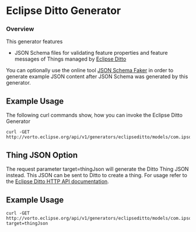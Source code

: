 # Eclipse Ditto Generator

### Overview

This generator features

- JSON Schema files for validating feature properties and feature messages of Things managed by [Eclipse Ditto](https://www.eclipse.org/ditto/)

You can optionally use the online tool [JSON Schema Faker](http://json-schema-faker.js.org) in order to generate example JSON content
after JSON Schema was generated by this generator.

## Example Usage

The following curl commands show, how you can invoke the Eclipse Ditto Generator

	curl -GET http://vorto.eclipse.org/api/v1/generators/eclipseditto/models/com.ipso.smartobjects.Load_Control:1.1.0
	
## Thing JSON Option

The request parameter target=thingJson will generate the Ditto Thing JSON instead. This JSON can be sent to Ditto to create a thing. 
For usage refer to the [Eclipse Ditto HTTP API documentation](https://www.eclipse.org/ditto/http-api-doc.html).

## Example Usage
    curl -GET http://vorto.eclipse.org/api/v1/generators/eclipseditto/models/com.ipso.smartobjects.Load_Control:1.1.0?target=thingJson
